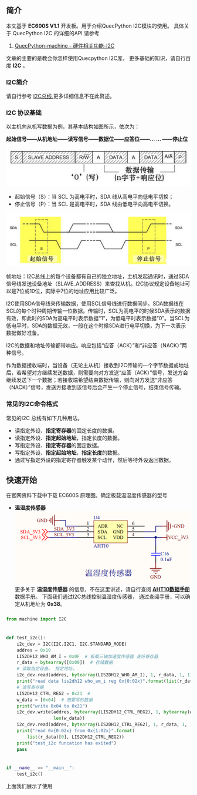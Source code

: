 ## 简介

本文基于 **EC600S V1.1** 开发板。用于介绍QuecPython I2C模块的使用。 具体关于 QuecPython I2C 的详细的API 请参考 
1. [QuecPython-machine - 硬件相关功能-I2C](https://python.quectel.com/wiki/#/zh-cn/api/QuecPythonClasslib?id=i2c)

文章的主要的是教会你怎样使用Quecpython I2C库， 更多基础的知识，请自行百度 **I2C** 。

### I2C简介
请自行参考 [I2C总线](https://baike.baidu.com/item/I2C%E6%80%BB%E7%BA%BF),更多详细信息不在此赘述。

### I2C 协议基础
以主机向从机写数据为例，其基本结构如图所示，依次为：

**起始信号——从机地址——读写信号——数据位——应答位——… … ——停止位**

![image-20210114104618677](media/Qp_Advanced_development_QuecPythonSub_i2c_bus_03.png)

- 起始信号（S）：当 SCL 为高电平时，SDA 线从高电平向低电平切换；
- 停止信号（P）：当 SCL 是高电平时，SDA 线由低电平向高电平切换。

![image-20210114104649678](media/Qp_Advanced_development_QuecPythonSub_i2c_bus_04.png)

帧地址：I2C总线上的每个设备都有自己的独立地址，主机发起通讯时，通过SDA信号线发送设备地址（SLAVE_ADDRESS）来查找从机。I2C协议规定设备地址可以是7位或10位，实际中7位的地址应用比较广泛。

I2C使用SDA信号线来传输数据，使用SCL信号线进行数据同步。SDA数据线在SCL的每个时钟周期传输一位数据。传输时，SCL为高电平的时候SDA表示的数据有效，即此时的SDA为高电平时表示数据“1”，为低电平时表示数据“0”。当SCL为低电平时，SDA的数据无效，一般在这个时候SDA进行电平切换，为下一次表示数据做好准备。

I2C的数据和地址传输都带响应。响应包括“应答（ACK）”和“非应答（NACK）”两种信号。

作为数据接收端时，当设备（无论主从机）接收到I2C传输的一个字节数据或地址后，若希望对方继续发送数据，则需要向对方发送“应答（ACK）”信号，发送方会继续发送下一个数据；若接收端希望结束数据传输，则向对方发送“非应答（NACK）”信号，发送方接收到该信号后会产生一个停止信号，结束信号传输。

### **常见的I2C命令格式**

常见的I2C 总线有如下几种用法。
-   读指定外设、**指定寄存器**的固定长度的数据。
-   读指定外设、**指定起始地址**，指定长度的数据。
-   写指定外设、**指定寄存器**的固定数据。
-   写指定外设、**指定起始地址**，**指定长度**的数据。
-   通过写指定外设的指定寄存器触发某个动作，然后等待外设返回数据。


## 快速开始
在官网资料下载中下载 EC600S 原理图。确定板载温湿度传感器的型号
- **温湿度传感器**
![温湿度传感器](media/Qp_Advanced_development_QuecPythonSub_i2c_bus_02.png)
更多关于 **温湿度传感器** 的信息，不在这里讲述，请自行查阅 **[AHT10数据手册](http://www.aosong.com/userfiles/files/media/AHT10%E4%BA%A7%E5%93%81%E6%89%8B%E5%86%8C%20A2%2020201221.pdf)** 数据手册。
下面我们通过I2C总线控制温湿度传感器， 通过查阅手册，可以确定从机地址为 **0x38**。

### 
```python
from machine import I2C


def test_i2c():
    i2c_dev = I2C(I2C.I2C1, I2C.STANDARD_MODE)
    addres = 0x19
    LIS2DH12_WHO_AM_I = 0x0F  # 板载三轴加速度传感器 身份寄存器
    r_data = bytearray([0x00])  # 存储数据
    # 读取指定设备， 指定地址，
    i2c_dev.read(addres, bytearray(LIS2DH12_WHO_AM_I), 1, r_data, 1, 1)
    print("read data lis2dh12 who_am_i reg 0x{0:02x}".format(list(r_data)[0]))
    # 读写寄存器
    LIS2DH12_CTRL_REG2 = 0x21  #
    w_data = [0x04]  # 想要写的数据
    print("write 0x04 to 0x21")
    i2c_dev.write(addres, bytearray(LIS2DH12_CTRL_REG2), 1, bytearray(w_data),
                  len(w_data))
    i2c_dev.read(addres, bytearray(LIS2DH12_CTRL_REG2), 1, r_data, 1, 1)
    print("read 0x{0:02x} from 0x{1:02x}".format(
        list(r_data)[0], LIS2DH12_CTRL_REG2))
    print("test_i2c funcation has exited")
    pass


if __name__ == "__main__":
    test_i2c()
```

上面我们展示了使用 